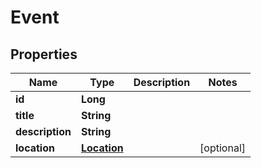 
# Event

## Properties
Name | Type | Description | Notes
------------ | ------------- | ------------- | -------------
**id** | **Long** |  | 
**title** | **String** |  | 
**description** | **String** |  | 
**location** | [**Location**](Location.md) |  |  [optional]



